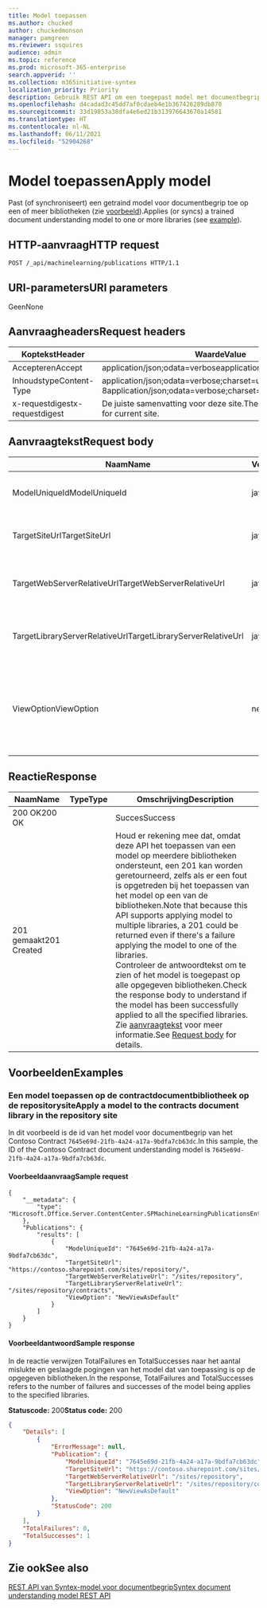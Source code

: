 ```yaml
---
title: Model toepassen
ms.author: chucked
author: chuckedmonson
manager: pamgreen
ms.reviewer: ssquires
audience: admin
ms.topic: reference
ms.prod: microsoft-365-enterprise
search.appverid: ''
ms.collection: m365initiative-syntex
localization_priority: Priority
description: Gebruik REST API om een toegepast model met documentbegrip toe te passen op een of meer bibliotheken.
ms.openlocfilehash: d4cadad3c45dd7af0cdaeb4e1b367426289db870
ms.sourcegitcommit: 33d19853a38dfa4e6ed21b313976643670a14581
ms.translationtype: HT
ms.contentlocale: nl-NL
ms.lasthandoff: 06/11/2021
ms.locfileid: "52904268"
---
```

# <a name="apply-model"></a><span data-ttu-id="24e6b-103">Model toepassen</span><span class="sxs-lookup"><span data-stu-id="24e6b-103">Apply model</span></span>

<span data-ttu-id="24e6b-104">Past (of synchroniseert) een getraind model voor documentbegrip toe op een of meer bibliotheken (zie [voorbeeld](rest-applymodel-method.md#examples)).</span><span class="sxs-lookup"><span data-stu-id="24e6b-104">Applies (or syncs) a trained document understanding model to one or more libraries (see [example](rest-applymodel-method.md#examples)).</span></span>

## <a name="http-request"></a><span data-ttu-id="24e6b-105">HTTP-aanvraag</span><span class="sxs-lookup"><span data-stu-id="24e6b-105">HTTP request</span></span>

```HTTP
POST /_api/machinelearning/publications HTTP/1.1
```

## <a name="uri-parameters"></a><span data-ttu-id="24e6b-106">URI-parameters</span><span class="sxs-lookup"><span data-stu-id="24e6b-106">URI parameters</span></span>

<span data-ttu-id="24e6b-107">Geen</span><span class="sxs-lookup"><span data-stu-id="24e6b-107">None</span></span>

## <a name="request-headers"></a><span data-ttu-id="24e6b-108">Aanvraagheaders</span><span class="sxs-lookup"><span data-stu-id="24e6b-108">Request headers</span></span>

| <span data-ttu-id="24e6b-109">Koptekst</span><span class="sxs-lookup"><span data-stu-id="24e6b-109">Header</span></span> | <span data-ttu-id="24e6b-110">Waarde</span><span class="sxs-lookup"><span data-stu-id="24e6b-110">Value</span></span> |
|--------|-------|
|<span data-ttu-id="24e6b-111">Accepteren</span><span class="sxs-lookup"><span data-stu-id="24e6b-111">Accept</span></span>|<span data-ttu-id="24e6b-112">application/json;odata=verbose</span><span class="sxs-lookup"><span data-stu-id="24e6b-112">application/json;odata=verbose</span></span>|
|<span data-ttu-id="24e6b-113">Inhoudstype</span><span class="sxs-lookup"><span data-stu-id="24e6b-113">Content-Type</span></span>|<span data-ttu-id="24e6b-114">application/json;odata=verbose;charset=utf-8</span><span class="sxs-lookup"><span data-stu-id="24e6b-114">application/json;odata=verbose;charset=utf-8</span></span>|
|<span data-ttu-id="24e6b-115">x-requestdigest</span><span class="sxs-lookup"><span data-stu-id="24e6b-115">x-requestdigest</span></span>|<span data-ttu-id="24e6b-116">De juiste samenvatting voor deze site.</span><span class="sxs-lookup"><span data-stu-id="24e6b-116">The appropriate digest for current site.</span></span>|

## <a name="request-body"></a><span data-ttu-id="24e6b-117">Aanvraagtekst</span><span class="sxs-lookup"><span data-stu-id="24e6b-117">Request body</span></span>

| <span data-ttu-id="24e6b-118">Naam</span><span class="sxs-lookup"><span data-stu-id="24e6b-118">Name</span></span> | <span data-ttu-id="24e6b-119">Vereist</span><span class="sxs-lookup"><span data-stu-id="24e6b-119">Required</span></span> | <span data-ttu-id="24e6b-120">Type</span><span class="sxs-lookup"><span data-stu-id="24e6b-120">Type</span></span> | <span data-ttu-id="24e6b-121">Omschrijving</span><span class="sxs-lookup"><span data-stu-id="24e6b-121">Description</span></span> |
|--------|-------|--------|------------|
|<span data-ttu-id="24e6b-122">ModelUniqueId</span><span class="sxs-lookup"><span data-stu-id="24e6b-122">ModelUniqueId</span></span>|<span data-ttu-id="24e6b-123">ja</span><span class="sxs-lookup"><span data-stu-id="24e6b-123">yes</span></span>|<span data-ttu-id="24e6b-124">reeks</span><span class="sxs-lookup"><span data-stu-id="24e6b-124">string</span></span>|<span data-ttu-id="24e6b-125">De unieke id van het modelbestand.</span><span class="sxs-lookup"><span data-stu-id="24e6b-125">The unique ID of the model file.</span></span>|
<span data-ttu-id="24e6b-126">TargetSiteUrl</span><span class="sxs-lookup"><span data-stu-id="24e6b-126">TargetSiteUrl</span></span>|<span data-ttu-id="24e6b-127">ja</span><span class="sxs-lookup"><span data-stu-id="24e6b-127">yes</span></span>|<span data-ttu-id="24e6b-128">reeks</span><span class="sxs-lookup"><span data-stu-id="24e6b-128">string</span></span>|<span data-ttu-id="24e6b-129">De volledige URL van de doelbibliotheeksite.</span><span class="sxs-lookup"><span data-stu-id="24e6b-129">The full URL of the target library site.</span></span>|
<span data-ttu-id="24e6b-130">TargetWebServerRelativeUrl</span><span class="sxs-lookup"><span data-stu-id="24e6b-130">TargetWebServerRelativeUrl</span></span>|<span data-ttu-id="24e6b-131">ja</span><span class="sxs-lookup"><span data-stu-id="24e6b-131">yes</span></span>|<span data-ttu-id="24e6b-132">reeks</span><span class="sxs-lookup"><span data-stu-id="24e6b-132">string</span></span>|<span data-ttu-id="24e6b-133">De relatieve server-URL van het web voor de doelbibliotheek.</span><span class="sxs-lookup"><span data-stu-id="24e6b-133">The server relative URL of the web for the target library.</span></span>|
<span data-ttu-id="24e6b-134">TargetLibraryServerRelativeUrl</span><span class="sxs-lookup"><span data-stu-id="24e6b-134">TargetLibraryServerRelativeUrl</span></span>|<span data-ttu-id="24e6b-135">ja</span><span class="sxs-lookup"><span data-stu-id="24e6b-135">yes</span></span>|<span data-ttu-id="24e6b-136">reeks</span><span class="sxs-lookup"><span data-stu-id="24e6b-136">string</span></span>|<span data-ttu-id="24e6b-137">De relatieve server-URL van de doelbibliotheek.</span><span class="sxs-lookup"><span data-stu-id="24e6b-137">The server relative URL of the target library.</span></span>|
<span data-ttu-id="24e6b-138">ViewOption</span><span class="sxs-lookup"><span data-stu-id="24e6b-138">ViewOption</span></span>|<span data-ttu-id="24e6b-139">nee</span><span class="sxs-lookup"><span data-stu-id="24e6b-139">no</span></span>|<span data-ttu-id="24e6b-140">reeks</span><span class="sxs-lookup"><span data-stu-id="24e6b-140">string</span></span>|<span data-ttu-id="24e6b-141">Hiermee geeft u op of een nieuwe modelweergave als standaardbibliotheek moet worden ingesteld.</span><span class="sxs-lookup"><span data-stu-id="24e6b-141">Specifies whether to set new model view as the library default.</span></span>|

## <a name="response"></a><span data-ttu-id="24e6b-142">Reactie</span><span class="sxs-lookup"><span data-stu-id="24e6b-142">Response</span></span>

| <span data-ttu-id="24e6b-143">Naam</span><span class="sxs-lookup"><span data-stu-id="24e6b-143">Name</span></span>   | <span data-ttu-id="24e6b-144">Type</span><span class="sxs-lookup"><span data-stu-id="24e6b-144">Type</span></span>  | <span data-ttu-id="24e6b-145">Omschrijving</span><span class="sxs-lookup"><span data-stu-id="24e6b-145">Description</span></span>|
|--------|-------|------------|
|<span data-ttu-id="24e6b-146">200 OK</span><span class="sxs-lookup"><span data-stu-id="24e6b-146">200 OK</span></span>| |<span data-ttu-id="24e6b-147">Succes</span><span class="sxs-lookup"><span data-stu-id="24e6b-147">Success</span></span>|
|<span data-ttu-id="24e6b-148">201 gemaakt</span><span class="sxs-lookup"><span data-stu-id="24e6b-148">201 Created</span></span>| |<span data-ttu-id="24e6b-149">Houd er rekening mee dat, omdat deze API het toepassen van een model op meerdere bibliotheken ondersteunt, een 201 kan worden geretourneerd, zelfs als er een fout is opgetreden bij het toepassen van het model op een van de bibliotheken.</span><span class="sxs-lookup"><span data-stu-id="24e6b-149">Note that because this API supports applying model to multiple libraries, a 201 could be returned even if there's a failure applying the model to one of the libraries.</span></span> <br><span data-ttu-id="24e6b-150">Controleer de antwoordtekst om te zien of het model is toegepast op alle opgegeven bibliotheken.</span><span class="sxs-lookup"><span data-stu-id="24e6b-150">Check the response body to understand if the model has been successfully applied to all the specified libraries.</span></span> <span data-ttu-id="24e6b-151">Zie [aanvraagtekst](rest-applymodel-method.md#request-body) voor meer informatie.</span><span class="sxs-lookup"><span data-stu-id="24e6b-151">See [Request body](rest-applymodel-method.md#request-body) for details.</span></span>|

## <a name="examples"></a><span data-ttu-id="24e6b-152">Voorbeelden</span><span class="sxs-lookup"><span data-stu-id="24e6b-152">Examples</span></span>

### <a name="apply-a-model-to-the-contracts-document-library-in-the-repository-site"></a><span data-ttu-id="24e6b-153">Een model toepassen op de contractdocumentbibliotheek op de repositorysite</span><span class="sxs-lookup"><span data-stu-id="24e6b-153">Apply a model to the contracts document library in the repository site</span></span>

<span data-ttu-id="24e6b-154">In dit voorbeeld is de id van het model voor documentbegrip van het Contoso Contract `7645e69d-21fb-4a24-a17a-9bdfa7cb63dc`.</span><span class="sxs-lookup"><span data-stu-id="24e6b-154">In this sample, the ID of the Contoso Contract document understanding model is `7645e69d-21fb-4a24-a17a-9bdfa7cb63dc`.</span></span>

#### <a name="sample-request"></a><span data-ttu-id="24e6b-155">Voorbeeldaanvraag</span><span class="sxs-lookup"><span data-stu-id="24e6b-155">Sample request</span></span>

```HTTP
{
    "__metadata": {
        "type": "Microsoft.Office.Server.ContentCenter.SPMachineLearningPublicationsEntityData"
    },
    "Publications": {
        "results": [
            {
                "ModelUniqueId": "7645e69d-21fb-4a24-a17a-9bdfa7cb63dc",
                "TargetSiteUrl": "https://contoso.sharepoint.com/sites/repository/",
                "TargetWebServerRelativeUrl": "/sites/repository",
                "TargetLibraryServerRelativeUrl": "/sites/repository/contracts",
                "ViewOption": "NewViewAsDefault"
            }
        ]
    }
}
```


#### <a name="sample-response"></a><span data-ttu-id="24e6b-156">Voorbeeldantwoord</span><span class="sxs-lookup"><span data-stu-id="24e6b-156">Sample response</span></span>

<span data-ttu-id="24e6b-157">In de reactie verwijzen TotalFailures en TotalSuccesses naar het aantal mislukte en geslaagde pogingen van het model dat van toepassing is op de opgegeven bibliotheken.</span><span class="sxs-lookup"><span data-stu-id="24e6b-157">In the response, TotalFailures and TotalSuccesses refers to the number of failures and successes of the model being applies to the specified libraries.</span></span>

<span data-ttu-id="24e6b-158">**Statuscode:** 200</span><span class="sxs-lookup"><span data-stu-id="24e6b-158">**Status code:** 200</span></span>

```JSON
{
    "Details": [
        {
            "ErrorMessage": null,
            "Publication": {
                "ModelUniqueId": "7645e69d-21fb-4a24-a17a-9bdfa7cb63dc",
                "TargetSiteUrl": "https://contoso.sharepoint.com/sites/repository/",
                "TargetWebServerRelativeUrl": "/sites/repository",
                "TargetLibraryServerRelativeUrl": "/sites/repository/contracts",
                "ViewOption": "NewViewAsDefault"
            },
            "StatusCode": 200
        }
    ],
    "TotalFailures": 0,
    "TotalSuccesses": 1
}
```

## <a name="see-also"></a><span data-ttu-id="24e6b-159">Zie ook</span><span class="sxs-lookup"><span data-stu-id="24e6b-159">See also</span></span>

[<span data-ttu-id="24e6b-160">REST API van Syntex-model voor documentbegrip</span><span class="sxs-lookup"><span data-stu-id="24e6b-160">Syntex document understanding model REST API</span></span>](syntex-model-rest-api.md)
